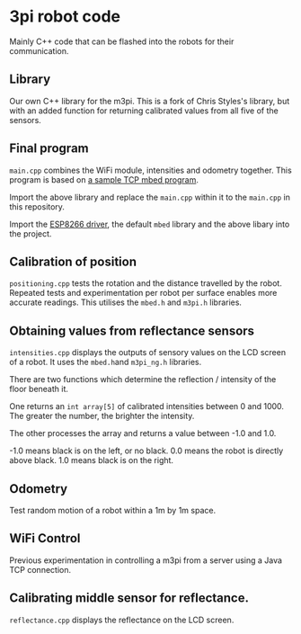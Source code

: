 # 3pi robot code

Mainly C++ code that can be flashed into the robots for their communication.

## Library

Our own C++ library for the m3pi. This is a fork of Chris Styles's library, but with an added function for returning calibrated values from all five of the sensors.

## Final program

`main.cpp` combines the WiFi module, intensities and odometry together. This program is based on [a sample TCP mbed program](https://developer.mbed.org/teams/ST/code/mbed-os-tcp-server-example/).

Import the above library and replace the `main.cpp` within it to the `main.cpp` in this repository.

Import the [ESP8266 driver](https://developer.mbed.org/teams/ESP8266/code/esp8266-driver/), the default `mbed` library and the above libary into the project.


## Calibration of position

`positioning.cpp` tests the rotation and the distance travelled by the robot. Repeated tests and experimentation per robot per surface enables more accurate readings. This utilises the `mbed.h` and `m3pi.h` libraries.

## Obtaining values from reflectance sensors

`intensities.cpp` displays the outputs of sensory values on the LCD screen of a robot. It uses the `mbed.h`and `m3pi_ng.h` libraries.

There are two functions which determine the reflection / intensity of the floor beneath it.

One returns an `int array[5]` of calibrated intensities between 0 and 1000. The greater the number, the brighter the intensity.

The other processes the array and returns a value between -1.0 and 1.0.

-1.0 means black is on the left, or no black.
0.0 means the robot is directly above black.
1.0 means black is on the right.

## Odometry

Test random motion of a robot within a 1m by 1m space.

## WiFi Control

Previous experimentation in controlling a m3pi from a server using a Java TCP connection.

## Calibrating middle sensor for reflectance.

`reflectance.cpp` displays the reflectance on the LCD screen.
